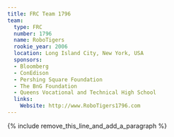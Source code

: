 ```yaml
---
title: FRC Team 1796
team:
  type: FRC
  number: 1796
  name: RoboTigers
  rookie_year: 2006
  location: Long Island City, New York, USA
  sponsors:
  - Bloomberg
  - ConEdison
  - Pershing Square Foundation
  - The BnG Foundation
  - Queens Vocational and Technical High School
  links:
    Website: http://www.RoboTigers1796.com
---
```


{% include remove_this_line_and_add_a_paragraph %}